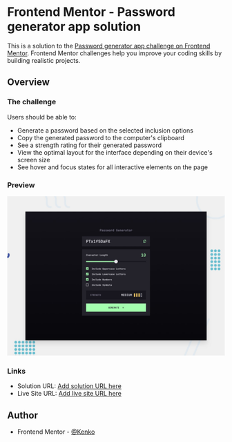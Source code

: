 # Frontend Mentor - Password generator app solution

This is a solution to the [Password generator app challenge on Frontend Mentor](https://www.frontendmentor.io/challenges/password-generator-app-Mr8CLycqjh). Frontend Mentor challenges help you improve your coding skills by building realistic projects. 

## Overview

### The challenge

Users should be able to:

- Generate a password based on the selected inclusion options
- Copy the generated password to the computer's clipboard
- See a strength rating for their generated password
- View the optimal layout for the interface depending on their device's screen size
- See hover and focus states for all interactive elements on the page

### Preview

![](./preview.jpg)


### Links

- Solution URL: [Add solution URL here](https://www.frontendmentor.io/solutions/password-generator-app-challenge-0N6BXSRd47)
- Live Site URL: [Add live site URL here](https://password-generator-lime-xi.vercel.app/)


## Author

- Frontend Mentor - [@Kenko](https://www.frontendmentor.io/profile/K3nK0)


